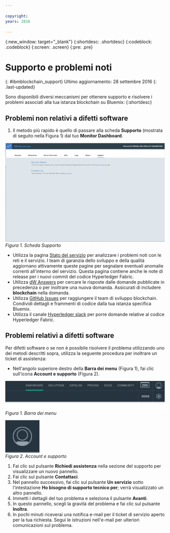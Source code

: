 ```yaml
---

copyright:
years: 2016

---
```


{:new_window: target="_blank"}
{:shortdesc: .shortdesc}
{:codeblock: .codeblock}
{:screen: .screen}
{:pre: .pre}


# Supporto e problemi noti
{: #ibmblockchain_support}
Ultimo aggiornamento: 28 settembre 2016
{: .last-updated}

Sono disponibili diversi meccanismi per ottenere supporto e risolvere i problemi associati alla tua istanza blockchain su Bluemix:
{:shortdesc}

## Problemi non relativi a difetti software

1. Il metodo più rapido è quello di passare alla scheda **Supporto** (mostrata di seguito nella Figura 1) dal tuo **Monitor Dashboard**.  

![](images/IBC_BMX_Monitor_Support.png "Scheda Supporto")
*Figura 1. Scheda Supporto*

* Utilizza la pagina [Stato del servizio](https://bluemix-service-status.blockchain.ibm.com) per analizzare i problemi noti con le reti e il servizio.  I team di garanzia dello sviluppo e della qualità aggiornano attivamente queste pagine per segnalare eventuali anomalie correnti all'interno del servizio.  Questa pagina contiene anche le note di release per i nuovi commit del codice Hyperledger Fabric.
* Utilizza [dW Answers](https://developer.ibm.com/answers/smartspace/blockchain/) per cercare le risposte dalle domande pubblicate in precedenza o per inoltrare una nuova domanda.  Assicurati di includere **blockchain** nella domanda.
* Utilizza [GitHub Issues](https://github.com/IBM-Blockchain/ibm-blockchain-issues/issues) per raggiungere il team di sviluppo blockchain.  Condividi dettagli e frammenti di codice dalla tua istanza specifica Bluemix.  
* Utilizza il canale [Hyperledger slack](https://hyperledgerproject.slack.com/messages/general/) per porre domande relative al codice Hyperledger Fabric.  


## Problemi relativi a difetti software

Per difetti software o se non è possibile risolvere il problema utilizzando uno dei metodi descritti sopra, utilizza la seguente procedura per inoltrare un ticket di assistenza:

* Nell'angolo superiore destro della **Barra dei menu** (Figura 1), fai clic sull'icona **Account e supporto** (Figura 2).

![](images/menubar.PNG "Barra dei menu")
*Figura 1. Barra dei menu*

![](images/avatar.PNG "Account e supporto")  
*Figura 2. Account e supporto*

1. Fai clic sul pulsante **Richiedi assistenza** nella sezione del supporto per visualizzare un nuovo pannello.
1. Fai clic sul pulsante **Contattaci**.
1. Nel pannello successivo, fai clic sul pulsante **Un servizio** sotto l'intestazione **Ho bisogno di supporto tecnico per**; verrà visualizzato un altro pannello.
1. Immetti i dettagli del tuo problema e seleziona il pulsante **Avanti**.  
1. In questo pannello, scegli la gravità del problema e fai clic sul pulsante **Inoltra**.
1. In pochi minuti riceverai una notifica e-mail per il ticket di servizio aperto per la tua richiesta.  Segui le istruzioni nell'e-mail per ulteriori comunicazioni sul problema.
